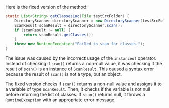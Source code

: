 Here is the fixed version of the method:

```java
static List<String> getClassesLoc(File testSrcFolder) {
    DirectoryScanner directoryScanner = new DirectoryScanner(testSrcFolder, TestListResolver.getWildcard());
    ScanResult scanResult = directoryScanner.scan();
    if (scanResult != null) {
        return scanResult.getClasses();
    }
    throw new RuntimeException("Failed to scan for classes.");
}
```

The issue was caused by the incorrect usage of the `instanceof` operator. Instead of checking if `scan()` returns a non-null value, it was checking if the result of `scan()` is an instance of `ScanResult`. This caused a syntax error because the result of `scan()` is not a type, but an object.

The fixed version checks if `scan()` returns a non-null value and assigns it to a variable of type `ScanResult`. Then, it checks if the variable is not null before returning the list of classes. If `scan()` returns null, it throws a `RuntimeException` with an appropriate error message.